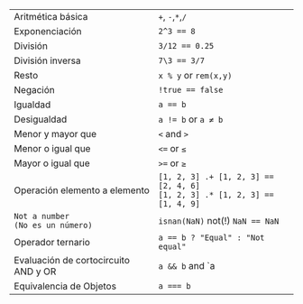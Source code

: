 |                            |                                                 |
| -------------------------- | ----------------------------------------------- |
| Aritmética básica          | `+`, `-`,`*`,`/`                                |
| Exponenciación             | `2^3 == 8`                                      |
| División                   | `3/12 == 0.25`                                  |
| División inversa           | `7\3 == 3/7`                                    |
| Resto                      | `x % y` or `rem(x,y)`                           |
| Negación                   | `!true == false`                                |
| Igualdad                   | `a == b`                                        |
| Desigualdad                | `a != b` or `a ≠ b`                             |
| Menor y mayor que          | `<` and `>`                                     |
| Menor o igual que          | `<=` or `≤`                                     |
| Mayor o igual que          | `>=` or `≥`                                     |
| Operación elemento a elemento  | `[1, 2, 3] .+ [1, 2, 3] == [2, 4, 6]`<br>`[1, 2, 3] .* [1, 2, 3] == [1, 4, 9]` |
| `Not a number`<br> `(No es un número)`  | `isnan(NaN)` not(!) `NaN == NaN`   |
| Operador ternario          | `a == b ? "Equal" : "Not equal"`                |
| Evaluación de cortocircuito AND y OR | `a && b` and `a || b`                           |
| Equivalencia de Objetos    | `a === b`                                       |
